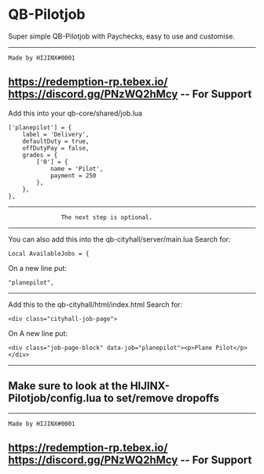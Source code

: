 # QB-Pilotjob
Super simple QB-Pilotjob with Paychecks, easy to use and customise.

 ----------------------------
    Made by HIJINX#0001     
https://redemption-rp.tebex.io/
https://discord.gg/PNzWQ2hMcy -- For Support
 ---------------------------- 
Add this into your qb-core/shared/job.lua     
    
    ['planepilot'] = {
        label = 'Delivery',
        defaultDuty = true,
        offDutyPay = false,
        grades = {
            ['0'] = {
                name = 'Pilot',
                payment = 250
            },
        },
    },
--------------------------------------------------------------------
                   The next step is optional.                       
--------------------------------------------------------------------

You can also add this into the qb-cityhall/server/main.lua
Search for:

    Local AvailableJobs = {

On a new line put:

    "planepilot",
--------------------------------------------------------------------

Add this to the qb-cityhall/html/index.html
Search for:

    <div class="cityhall-job-page">

On A new line put:

    <div class="job-page-block" data-job="planepilot"><p>Plane Pilot</p></div>

----------------------------------------------------------------------------
 Make sure to look at the HIJINX-Pilotjob/config.lua to set/remove dropoffs
----------------------------------------------------------------------------



 ----------------------------
    Made by HIJINX#0001     
https://redemption-rp.tebex.io/
https://discord.gg/PNzWQ2hMcy -- For Support
 ---------------------------- 
